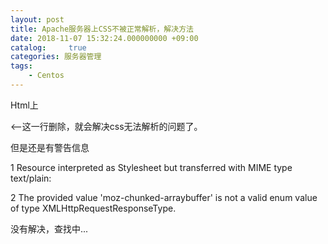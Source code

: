 ```yaml
---
layout: post
title: Apache服务器上CSS不被正常解析，解决方法
date: 2018-11-07 15:32:24.000000000 +09:00
catalog: 	 true
categories: 服务器管理
tags:
    - Centos
---
```


Html上
<!doctype html> <--这一行删除，就会解决css无法解析的问题了。

但是还是有警告信息

1 Resource interpreted as Stylesheet but transferred with MIME type text/plain:

2 The provided value 'moz-chunked-arraybuffer' is not a valid enum value of type XMLHttpRequestResponseType.

没有解决，查找中...
